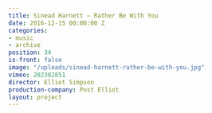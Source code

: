 ```yaml
---
title: Sinead Harnett — Rather Be With You
date: 2016-12-15 00:00:00 Z
categories:
- music
- archive
position: 34
is-front: false
image: "/uploads/sinead-harnett-rather-be-with-you.jpg"
vimeo: 202382851
director: Elliot Simpson
production-company: Post Elliot
layout: project
---
```


